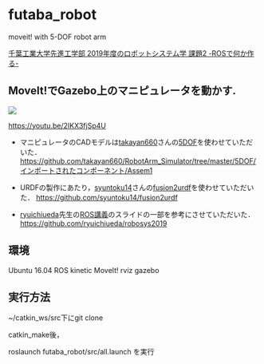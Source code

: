 # futaba_robot
moveit! with 5-DOF robot arm

[千葉工業大学先進工学部 2019年度のロボットシステム学 課題2 -ROSで何か作る-](https://ryuichiueda.github.io/robosys2019/lesson14.html#/5)

## MoveIt!でGazebo上のマニピュレータを動かす.

[![](https://img.youtube.com/vi/2IKX3fjSp4U/0.jpg)](https://youtu.be/2IKX3fjSp4U)

https://youtu.be/2IKX3fjSp4U



- マニピュレータのCADモデルは[takayan660](https://github.com/takayan660)さんの[5DOF](https://github.com/takayan660/RobotArm_Simulator/tree/master/5DOF/インポートされたコンポーネント/Assem1)を使わせていただいた．
  https://github.com/takayan660/RobotArm_Simulator/tree/master/5DOF/インポートされたコンポーネント/Assem1


- URDFの製作にあたり，[syuntoku14](https://github.com/syuntoku14)さんの[fusion2urdf](https://github.com/syuntoku14/fusion2urdf)を使わせていただいた．
  https://github.com/syuntoku14/fusion2urdf


- [ryuichiueda](https://github.com/ryuichiueda)先生の[ROS講義](https://github.com/ryuichiueda/robosys2019)のスライドの一部を参考にさせていただいた．
  https://github.com/ryuichiueda/robosys2019

## 環境
Ubuntu 16.04
ROS kinetic
MoveIt! rviz gazebo

## 実行方法

~/catkin_ws/src下にgit clone

catkin_make後，

roslaunch futaba_robot/src/all.launch を実行
